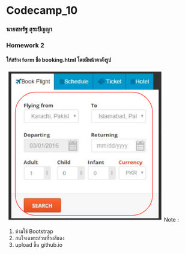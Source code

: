 # Codecamp_10
### นายสหรัฐ  สุระปัญญา
### Homework 2
#### ให้สร้าง form ชื่อ booking.html โดยมีหน้าตาดังรูป  
![asasfaf](booking.PNG)
Note : 
1. ห้ามใช้ Bootstrap 
2. สนใจเฉพาะส่วนที่วงสีแดง
3. upload ขึ้น github.io 
